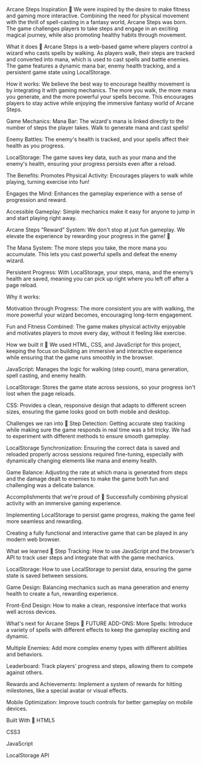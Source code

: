 Arcane Steps
Inspiration 🌲
We were inspired by the desire to make fitness and gaming more interactive. Combining the need for physical movement with the thrill of spell-casting in a fantasy world, Arcane Steps was born. The game challenges players to take steps and engage in an exciting magical journey, while also promoting healthy habits through movement.

What it does 🌲
Arcane Steps is a web-based game where players control a wizard who casts spells by walking. As players walk, their steps are tracked and converted into mana, which is used to cast spells and battle enemies. The game features a dynamic mana bar, enemy health tracking, and a persistent game state using LocalStorage.

How it works:
We believe the best way to encourage healthy movement is by integrating it with gaming mechanics. The more you walk, the more mana you generate, and the more powerful your spells become. This encourages players to stay active while enjoying the immersive fantasy world of Arcane Steps.

Game Mechanics:
Mana Bar: The wizard's mana is linked directly to the number of steps the player takes. Walk to generate mana and cast spells!

Enemy Battles: The enemy's health is tracked, and your spells affect their health as you progress.

LocalStorage: The game saves key data, such as your mana and the enemy's health, ensuring your progress persists even after a reload.

The Benefits:
Promotes Physical Activity: Encourages players to walk while playing, turning exercise into fun!

Engages the Mind: Enhances the gameplay experience with a sense of progression and reward.

Accessible Gameplay: Simple mechanics make it easy for anyone to jump in and start playing right away.

Arcane Steps “Reward” System:
We don't stop at just fun gameplay. We elevate the experience by rewarding your progress in the game! 🌲

The Mana System: The more steps you take, the more mana you accumulate. This lets you cast powerful spells and defeat the enemy wizard.

Persistent Progress: With LocalStorage, your steps, mana, and the enemy’s health are saved, meaning you can pick up right where you left off after a page reload.

Why it works:

Motivation through Progress: The more consistent you are with walking, the more powerful your wizard becomes, encouraging long-term engagement.

Fun and Fitness Combined: The game makes physical activity enjoyable and motivates players to move every day, without it feeling like exercise.

How we built it 🌲
We used HTML, CSS, and JavaScript for this project, keeping the focus on building an immersive and interactive experience while ensuring that the game runs smoothly in the browser.

JavaScript: Manages the logic for walking (step count), mana generation, spell casting, and enemy health.

LocalStorage: Stores the game state across sessions, so your progress isn't lost when the page reloads.

CSS: Provides a clean, responsive design that adapts to different screen sizes, ensuring the game looks good on both mobile and desktop.

Challenges we ran into 🌲
Step Detection: Getting accurate step tracking while making sure the game responds in real time was a bit tricky. We had to experiment with different methods to ensure smooth gameplay.

LocalStorage Synchronization: Ensuring the correct data is saved and reloaded properly across sessions required fine-tuning, especially with dynamically changing elements like mana and enemy health.

Game Balance: Adjusting the rate at which mana is generated from steps and the damage dealt to enemies to make the game both fun and challenging was a delicate balance.

Accomplishments that we're proud of 🌲
Successfully combining physical activity with an immersive gaming experience.

Implementing LocalStorage to persist game progress, making the game feel more seamless and rewarding.

Creating a fully functional and interactive game that can be played in any modern web browser.

What we learned 🌲
Step Tracking: How to use JavaScript and the browser’s API to track user steps and integrate that with the game mechanics.

LocalStorage: How to use LocalStorage to persist data, ensuring the game state is saved between sessions.

Game Design: Balancing mechanics such as mana generation and enemy health to create a fun, rewarding experience.

Front-End Design: How to make a clean, responsive interface that works well across devices.

What's next for Arcane Steps 🌲
FUTURE ADD-ONS:
More Spells: Introduce a variety of spells with different effects to keep the gameplay exciting and dynamic.

Multiple Enemies: Add more complex enemy types with different abilities and behaviors.

Leaderboard: Track players' progress and steps, allowing them to compete against others.

Rewards and Achievements: Implement a system of rewards for hitting milestones, like a special avatar or visual effects.

Mobile Optimization: Improve touch controls for better gameplay on mobile devices.

Built With 🌲
HTML5

CSS3

JavaScript

LocalStorage API


